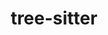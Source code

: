 ---
title: "tree-sitter"
layout: cache
categories: [package, develop]
meta: {"versions": ["0.20.8"], "compilers": ["gcc@=10.2.1", "gcc@=7.5.0"], "oss": ["centos7", "ubuntu18.04"], "platforms": ["linux"], "targets": ["x86_64_v3"], "stacks": ["developer-tools", "root"], "num_specs": 2, "num_specs_by_stack": {"root": 2, "developer-tools": 1}}
spec_details: [{"hash": "3phgzlspyk5tnwa454hde5ctqqwd5b2j", "compiler": "gcc@=10.2.1", "versions": ["0.20.8"], "os": "centos7", "platform": "linux", "target": "x86_64_v3", "variants": ["build_system=makefile"], "stacks": ["root"], "size": "-", "tarball": "https://binaries.spack.io/develop/build_cache/linux-centos7-x86_64_v3/gcc-10.2.1/tree-sitter-0.20.8/linux-centos7-x86_64_v3-gcc-10.2.1-tree-sitter-0.20.8-3phgzlspyk5tnwa454hde5ctqqwd5b2j.spack"}, {"hash": "5j6jb2rjb3ig7bo2xx26xscno3rebvj6", "compiler": "gcc@=7.5.0", "versions": ["0.20.8"], "os": "ubuntu18.04", "platform": "linux", "target": "x86_64_v3", "variants": ["build_system=makefile"], "stacks": ["root", "developer-tools"], "size": "-", "tarball": "https://binaries.spack.io/develop/build_cache/linux-ubuntu18.04-x86_64_v3/gcc-7.5.0/tree-sitter-0.20.8/linux-ubuntu18.04-x86_64_v3-gcc-7.5.0-tree-sitter-0.20.8-5j6jb2rjb3ig7bo2xx26xscno3rebvj6.spack"}]
---